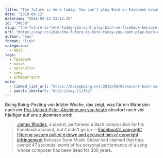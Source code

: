 ```yaml
---
title: "The future is here today: You can't play Bach on Facebook because Sony says they own his compositions"
date: "2018-09-12"
datetime: "2018-09-12 23:12:35"
id: "34939"
slug: "the-future-is-here-today-you-cant-play-bach-on-facebook-because-sony-says-they-own-his-compositions"
url: "https://eay.cc/2018/the-future-is-here-today-you-cant-play-bach-on-facebook-because-sony-says-they-own-his-compositions/"
author: "eay"
format: "link"
categories:
  - 0815
tags:
  - facebook
  - musik
  - netzkultur
  - sony
  - urheberrecht
meta:
  - linked_list_url: "https://boingboing.net/2018/09/05/mozart-bach-sorta-mach.html"
  - yourls_shorturl: "http://eay.li/36q"
---
```


Boing Boing-Posting von letzter Woche, das zeigt, was für ein Wahnsinn nach der [Pro-Upload-Filter-Abstimmung von heute](https://eay.cc/2018/europaparlament-stimmt-fuer-upload-filter-und-ein-eu-leistungsschutzrecht/) absofort noch viel häufiger auf uns zukommen wird:

> [James Rhodes](https://twitter.com/JRhodesPianist), a pianist, performed a Bach composition for his Facebook account, but it didn't go up -- [Facebook's copyright filtering system pulled it down and accused him of copyright infringement](https://twitter.com/JRhodesPianist/status/1036929244654460928) because Sony Music Global had claimed that they owned 47 seconds' worth of his personal performance of a song whose composer has been dead for 300 years.
